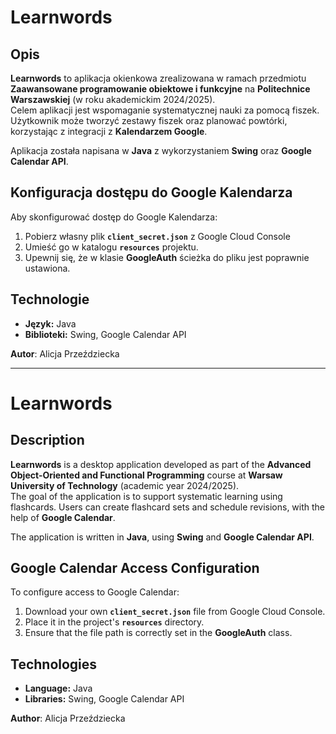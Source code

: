 # Learnwords

## Opis
**Learnwords** to aplikacja okienkowa zrealizowana w ramach przedmiotu **Zaawansowane programowanie obiektowe i funkcyjne** na **Politechnice Warszawskiej** (w roku akademickim 2024/2025).  
Celem aplikacji jest wspomaganie systematycznej nauki za pomocą fiszek. Użytkownik może tworzyć zestawy fiszek oraz planować powtórki, korzystając z integracji z **Kalendarzem Google**.  

Aplikacja została napisana w **Java** z wykorzystaniem **Swing** oraz **Google Calendar API**.  

## Konfiguracja dostępu do Google Kalendarza
Aby skonfigurować dostęp do Google Kalendarza:  
1. Pobierz własny plik **`client_secret.json`** z Google Cloud Console
2. Umieść go w katalogu **`resources`** projektu.  
3. Upewnij się, że w klasie **GoogleAuth** ścieżka do pliku jest poprawnie ustawiona.  

## Technologie
- **Język:** Java  
- **Biblioteki:** Swing, Google Calendar API  



**Autor**: Alicja Przeździecka

---

# Learnwords

## Description
**Learnwords** is a desktop application developed as part of the **Advanced Object-Oriented and Functional Programming** course at **Warsaw University of Technology** (academic year 2024/2025).  
The goal of the application is to support systematic learning using flashcards. Users can create flashcard sets and schedule revisions, with the help of **Google Calendar**.  

The application is written in **Java**, using **Swing** and **Google Calendar API**.  

## Google Calendar Access Configuration
To configure access to Google Calendar:  
1. Download your own **`client_secret.json`** file from Google Cloud Console.  
2. Place it in the project's **`resources`** directory.  
3. Ensure that the file path is correctly set in the **GoogleAuth** class.  

## Technologies
- **Language:** Java  
- **Libraries:** Swing, Google Calendar API  

**Author**: Alicja Przeździecka
